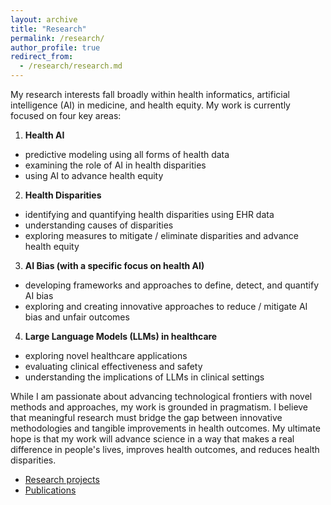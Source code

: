 ```yaml
---
layout: archive
title: "Research"
permalink: /research/
author_profile: true
redirect_from: 
  - /research/research.md
---
```


My research interests fall broadly within health informatics, artificial intelligence (AI) in medicine, and health equity. My work is currently focused on four key areas:

1. **Health AI**
  - predictive modeling using all forms of health data
  - examining the role of AI in health disparities
  - using AI to advance health equity

2. **Health Disparities**
  - identifying and quantifying health disparities using EHR data
  - understanding causes of disparities
  - exploring measures to mitigate / eliminate disparities and advance health equity

3. **AI Bias (with a specific focus on health AI)** 
  - developing frameworks and approaches to define, detect, and quantify AI bias
  - exploring and creating innovative approaches to reduce / mitigate AI bias and unfair outcomes


4. **Large Language Models (LLMs) in healthcare** 
  - exploring novel healthcare applications
  - evaluating clinical effectiveness and safety
  - understanding the implications of LLMs in clinical settings

While I am passionate about advancing technological frontiers with novel methods and approaches, my work is grounded in pragmatism. I believe that meaningful research must bridge the gap between innovative methodologies and tangible improvements in health outcomes. My ultimate hope is that my work will advance science in a way that makes a real difference in people's lives, improves health outcomes, and reduces health disparities.

- [Research projects](.)
- [Publications](/research/publications/)
